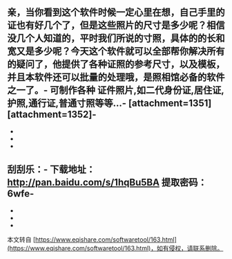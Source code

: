 亲，当你看到这个软件时候一定心里在想，自己手里的证也有好几个了，但是这些照片的尺寸是多少呢？相信没几个人知道的，平时我们所说的寸照，具体的的长和宽又是多少呢？今天这个软件就可以全部帮你解决所有的疑问了，他提供了各种证照的参考尺寸，以及模板，并且本软件还可以批量的处理哦，是照相馆必备的软件之一了。-
可制作各种 证件照片,如二代身份证,居住证,护照,通行证,普通寸照等等...-
\[attachment=1351\]\[attachment=1352\]-
-
-
-
-
**刮刮乐：**-
下载地址：http://pan.baidu.com/s/1hqBu5BA 提取密码：6wfe-
-
-
-

-

本文转自 [https://www.eqishare.com/softwaretool/163.html](https://www.eqishare.com/softwaretool/163.html)，如有侵权，请联系删除。